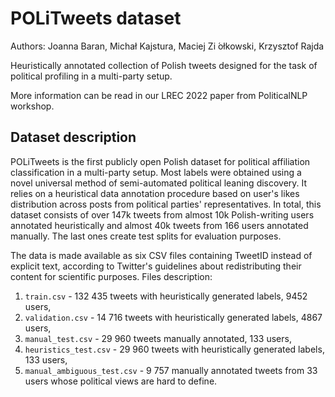 # POLiTweets dataset 
Authors: Joanna Baran, Michał Kajstura, Maciej Zi ́ołkowski, Krzysztof Rajda

Heuristically annotated collection of Polish tweets
designed for the task of political profiling in a multi-party setup.

More information can be read in our LREC 2022 paper from PoliticalNLP workshop.

## Dataset description
POLiTweets is the first publicly open Polish dataset for political affiliation classification in a multi-party setup. Most labels were obtained using a novel universal method of semi-automated political leaning discovery.  It relies on a heuristical data annotation procedure based on user's likes distribution across posts from political parties' representatives.
In total, this dataset consists of over 147k tweets from almost 10k Polish-writing users annotated heuristically and almost 40k tweets from 166 users annotated manually. The last ones create test splits for evaluation purposes.

The data is made available as six CSV files containing TweetID instead of explicit text, according to Twitter's guidelines about redistributing their content for scientific purposes.
Files description:
1) `train.csv` - 132 435 tweets with heuristically generated labels, 9452 users,
2) `validation.csv` - 14 716 tweets with heuristically generated labels, 4867 users,
3) `manual_test.csv` - 29 960 tweets manually annotated, 133 users,
4) `heuristics_test.csv` - 29 960 tweets with heuristically generated labels, 133 users,
5) `manual_ambiguous_test.csv` - 9 757 manually annotated tweets from 33 users whose political views are hard to define.
